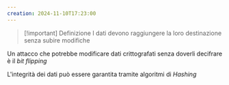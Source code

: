 ```yaml
---
creation: 2024-11-10T17:23:00
---
```

>[!important] Definizione
>I dati devono raggiungere la loro destinazione senza subire modifiche 

Un attacco che potrebbe modificare dati crittografati senza doverli decifrare è il *bit flipping*

L'integrità dei dati può essere garantita tramite algoritmi di *Hashing*
